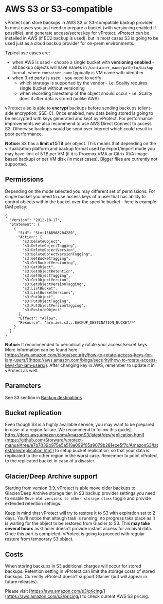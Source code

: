 # AWS S3 or S3-compatible

vProtect can store backups in AWS S3 or S3-compatible backup provider. In most cases you just need to prepare a bucket \(with versioning enabled if possible\), and generate access/secret key for vProtect. vProtect can be installed in AWS \(if EC2 backup is used\), but in most cases S3 is going to be used just as a cloud backup provider for on-prem environments.

Typical use cases are:

* when AWS is used - choose a single bucket with **versioning enabled** - all backup objects will have names in `/container_name/path/to/backup` format, where `container_name` typically is VM name with identifier 
* when 3-rd party is used - you need to verify:
  * which strategy is supported by the vendor - i.e. Scality requires single bucket without versioning 
  * when recording timestamp of the object should occur - i.e. Scality does it after data is stored \(unlike AWS\)

vProtect also is able to **encrypt** backups before sending backups \(client-side encryption: SSE-C\). Once enabled, new data being stored is going to be encrypted with keys generated and kept by vProtect. For performance improvements we also recommend to use AWS Direct Connect to access S3. Otherwise backups would be send over Internet which could result in poor performance.

**Notice:** S3 has a **limit of 5TB** per object. This means that depending on the virtualization platform and backup format used by export/import mode you may have limit of 5TB per VM \(if it is Proxmox VMA or Citrix XVA image-based backup\) or per VM disk \(in most cases\). Bigger files are currently not supported.

## Permissions

Depending on the mode selected you may different set of permissions. For single bucket you need to use access keys of a user that has ability to control objects within the bucket over the specific bucket - here is example IAM policy:

```text
{
  "Version": "2012-10-17",
  "Statement": [
    {
      "Sid": "Stmt1568968204280",
      "Action": [
        "s3:DeleteObject",
        "s3:DeleteObjectTagging",
        "s3:DeleteObjectVersion",
        "s3:DeleteObjectVersionTagging",
        "s3:GetBucketTagging",
        "s3:GetBucketVersioning",
        "s3:GetObject",
        "s3:GetObjectRetention",
        "s3:GetObjectTagging",
        "s3:GetObjectVersion",
        "s3:GetObjectVersionTagging",
        "s3:ListBucket",
        "s3:ListBucketVersions",
        "s3:PutObject",
        "s3:PutObjectTagging",
        "s3:PutObjectVersionTagging",
        "s3:RestoreObject"
      ],
      "Effect": "Allow",
      "Resource": "arn:aws:s3:::BACKUP_DESTINATION_BUCKET/*"
    }
  ]
}
```

**Notice:** It recommended to periodically rotate your access/secret keys. More information can be found here: [https://aws.amazon.com/blogs/security/how-to-rotate-access-keys-for-iam-users/](https://aws.amazon.com/blogs/security/how-to-rotate-access-keys-for-iam-users/). After changing key in AWS, remember to update it in vProtect as well.

## Parameters

See S3 section in [Backup destinations](../../admin_webui_overview/admin_webui_bd.md#s3)

## Bucket replication

Even though S3 is a highly available service, you may want to be prepared in case of a region failure. We recommend to follow this guide[ https://docs.aws.amazon.com/AmazonS3/latest/dev/replication.html](https://github.com/Storware/vprotect-manual/tree/e7b7039b975e5a518e099f05a9079b281ece5f7c/AmazonS3/latest/dev/replication.html) to setup bucket replication, so that your data is replicated to the other region in the worst case. Remember to point vProtect to the replicated bucket in case of a disaster.

## Glacier/Deep Archive support

Starting from version 3.9, vProtect is able move older backups to Glacier/Deep Archive storage tier. In S3 backup provider settings you need to enable `Move old versions to other storage class` toggle and provide extended retention settings.

Keep in mind that vProtect will try to restore it to S3 with expiration set to 2 days. You'll notice that altough task is running, no progress taks place as it is waiting for the object to be restored from Glacier to S3. This **may take several hours** as Glacier doesn't provide instant access for archival data. Once this part is completed, vProtect is going to proceed with regular restore from temporary S3 object.

## Costs

When storing backups in S3 additional charges will occur for stored backups. Retention setting in vProtect can limit the storage costs of stored backups. Currently vProtect doesn't support Glacier \(but will appear in future releases\).

Please visit [https://aws.amazon.com/s3/pricing/](https://aws.amazon.com/s3/pricing/) to check current AWS S3 pricing.

